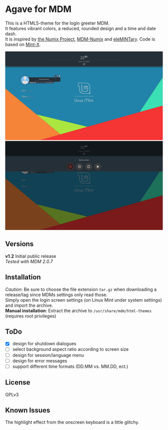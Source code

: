 # Agave for MDM

This is a HTML5-theme for the login greeter MDM.  
It features vibrant colors, a reduced, rounded design and a time and date dash.  
It is inspired by [the Numix Project], [MDM-Numix] and [eleMINTary]. Code is based on [Mint-X].

[Mint-X]: https://github.com/linuxmint/mint-mdm-themes/
[MDM-Numix]: http://zagortenay333.deviantart.com/art/MDM-Numix-427299252
[eleMINTary]: http://linuxmint-art.org/content/show.php?content=159006
[the Numix Project]: https://numixproject.org/

![Preview](screen.png) ![Session-Menu](screen2.png)

## Versions

**v1.2** 
Initial public release  
*Tested with MDM 2.0.7*

## Installation

*Caution*: Be sure to choose the file extension `tar.gz`  when downloading a release/tag since MDMs settings only read those.  
Simply open the login screen settings (on Linux Mint under system settings) and import the archive.  
**Manual installation**: Extract the archive to `/usr/share/mdm/html-themes` (requires root privileges)

## ToDo

- [x]  design for shutdown dialogues
- [ ] select background aspect ratio according to screen size
- [ ] design for session/language menu
- [ ] design for error messages
- [ ] support different time formats (DD.MM vs. MM.DD, ect.)

## License

GPLv3

## Known Issues

The highlight effect from the onscreen keyboard is a little glitchy.
